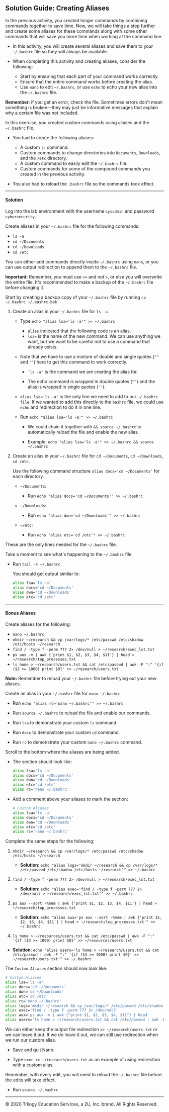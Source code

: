 ## Solution Guide: Creating Aliases

In the previous activity, you created longer commands by combining commands together to save time. Now, we will take things a step further and create some aliases for these commands along with some other commands that will save you more time when working at the command line.

- In this activity, you will create several aliases and save them to your `~/.bashrc` file so they will always be available.

- When completing this activity and creating aliases, consider the following:

    - Start by ensuring that each part of your command works correctly.
    - Ensure that the entire command works before creating the alias.
    - Use  `nano` to edit `~/.bashrc`, or use `echo` to echo your new alias into the `~/.bashrc` file.

**Remember**: if you get an error, check the file. Sometimes errors don't mean something is broken—they may just be informative messages that explain why a certain file was not included.

In this exercise, you created custom commands using aliases and the `~/.bashrc` file.

- You had to create the following aliases:

    - A custom `ls` command.
    - Custom commands to change directories into `Documents`, `Downloads`, and the `/etc` directory.
    - A custom command to easily edit the `~/.bashrc` file.
    - Custom commands for some of the compound commands you created in the previous activity.

- You also had to reload the `.bashrc` file so the commands took effect.

---

#### Solution

Log into the lab environment with the username `sysadmin` and password `cybersecurity`.

Create aliases in your `~/.bashrc` file for the following commands:
- `ls -a`
- `cd ~/Documents`
- `cd ~/Downloads`
- `cd /etc`

You can either add commands directly inside `~/.bashrc` using `nano`, or you can use output redirection to append them to the `~/.bashrc` file.

**Important**: Remember, you must use `>>` and not `>`, or else you will overwrite the entire file. It's recommended to make a backup of the `~/.bashrc` file before changing it.

Start by creating a backup copy of your `~/.bashrc` file by running `cp ~/.bashrc ~/.bashrc.bak`

1. Create an alias in your `~/.bashrc` file for `ls -a`.

    - Type `echo "alias lsa='ls -a'" >> ~/.bashrc`

        - `alias` indicated that the following code is an alias.
        - `lsa=` is the name of the new command. We can use anything we want, but we want to be careful not to use a command that already exists.

    - Note that we have to use a mixture of double and single quotes (`""` and `''`) here to get this command to work correctly.

        - `'ls -a'` is the command we are creating the alias for.

        - The echo command is wrapped in double quotes (`""`) and the alias is wrapped in single quotes (`''`).

    - `alias lsa='ls -a'` is the only line we need to add to our `~/.bashrc file`. If we wanted to add this directly to the `bashrc` file, we could use `echo` and redirection to do it in one line.

    - Run `echo "alias lsa='ls -a'" >> ~/.bashrc`
        
        - We could chain it together with `&& source ~/.bashrc` to automatically reload the file and enable the new alias.
        
        - Example: `echo "alias lsa='ls -a'" >> ~/.bashrc && source ~/.bashrc`



2. Create an alias in your `~/.bashrc` file for `cd ~/Documents`, `cd ~/Downloads`, `cd /etc`.

    Use the following command structure `alias docs='cd ~/Documents'` for each directory.

    - `~/Documents`:
        - Run `echo "alias docs='cd ~/Documents'" >> ~/.bashrc`

    - `~/Downloads`:
        - Run `echo "alias dwn='cd ~/Downloads'" >> ~/.bashrc`

    - `~/etc`:
        - Run `echo "alias etc='cd /etc'" >> ~/.bashrc`


These are the only lines needed for the `~/.bashrc` file.

Take a moment to see what's happening to the `~/.bashrc` file.

- Run `tail -4 ~/.bashrc`

    You should get output similar to:

    ```bash
    alias lsa='ls -a'
    alias docs='cd ~/Documents'
    alias dwn='cd ~/Downloads'
    alias etc='cd /etc'
    ```

---

#### Bonus Aliases

Create aliases for the following: 

- `nano ~/.bashrc`
- `mkdir ~/research && cp /var/logs/* /etc/passwd /etc/shadow /etc/hosts ~/research`
- `find / -type f -perm 777 2> /dev/null > ~/research/exec_lst.txt`
- `ps aux -m | awk {'print $1, $2, $3, $4, $11'} | head > ~/research/top_processes.txt`
- `ls home > ~/research/users.txt && cat /etc/passwd | awk -F ":" '{if ($3 >= 1000) print $0}' >> ~/research/users.txt`

**Note:** Remember to reload your `~/.bashrc` file before trying out your new aliases.

Create an alias in your `~/.bashrc` file for `nano ~/.bashrc`.

- Run `echo "alias rc='nano ~/.bashrc'" >> ~/.bashrc`

- Run `source ~/.bashrc` to reload the file and enable our commands.

- Run `lsa` to demonstrate your custom `ls` command.

- Run `docs` to demonstrate your custom `cd` command.

- Run `rc` to demonstrate your custom `nano ~/.bashrc` command.

Scroll to the bottom where the aliases are being added.

- The section should look like:

    ```bash
    alias lsa='ls -a'
    alias docs='cd ~/Documents'
    alias dwn='cd ~/Downloads'
    alias etc='cd /etc'
    alias rc='nano ~/.bashrc'
    ```

- Add a comment above your aliases to mark the section:

    ```bash
    # Custom Aliases
    alias lsa='ls -a'
    alias docs='cd ~/Documents'
    alias dwn='cd ~/Downloads'
    alias etc='cd /etc'
    alias rc='nano ~/.bashrc'
    ```


Complete the same steps for the following: 

1. `mkdir ~/research && cp /var/logs/* /etc/passwd /etc/shadow /etc/hosts ~/research`

    - **Solution**: `echo "alias logs='mkdir ~/research && cp /var/logs/* /etc/passwd /etc/shadow /etc/hosts ~/research'" >> ~/.bashrc`

2. `find / -type f -perm 777 2> /dev/null > ~/research/exec_lst.txt`

    - **Solution**: `echo "alias exec='find / -type f -perm 777 2> /dev/null > ~/research/exec_lst.txt'" >> ~/.bashrc`

3. `ps aux --sort -%mem | awk {'print $1, $2, $3, $4, $11'} | head > ~/research/top_processes.txt`

    - **Solution**: `echo "alias aux='ps aux --sort -%mem | awk {'print $1, $2, $3, $4, $11'} | head > ~/research/top_processes.txt'" >> ~/.bashrc`

4.  `ls home > ~/resources/users.txt && cat /etc/passwd | awk -F ":" '{if ($3 >= 1000) print $0}' >> ~/resources/users.txt`

   - **Solution**: `echo "alias users='ls home > ~/research/users.txt && cat /etc/passwd | awk -F ":" '{if ($3 >= 1000) print $0}' >> ~/research/users.txt'" >> ~/.bashrc`

    
The `Custom Aliases` section should now look like:

```bash
# Custom Aliases
alias lsa='ls -a'
alias docs='cd ~/Documents'
alias dwn='cd ~/Downloads'
alias etc='cd /etc'
alias rc='nano ~/.bashrc'
alias logs='mkdir ~/research && cp /var/logs/* /etc/passwd /etc/shadow /etc/hosts ~/research'
alias exec='find / -type f -perm 777 2> /dev/null'
alias aux='ps aux -m | awk {"print $1, $2, $3, $4, $11"} | head'
alias users='ls home > ~/research/users.txt && cat /etc/passwd | awk -F ":" '{if ($3 >= 1000) print $0}''
```

We can either keep the output file redirection `>> ~/research/users.txt` or we can leave it out. If we do leave it out, we can still use redirection when we run our custom alias.

- Save and quit Nano.

- Type `exec >> ~/research/users.txt` as an example of using redirection with a custom alias.

Remember, with every edit, you will need to reload the `~/.bashrc` file before the edits will take effect.

- Run `source ~/.bashrc`

---

© 2020 Trilogy Education Services, a 2U, Inc. brand. All Rights Reserved.    
